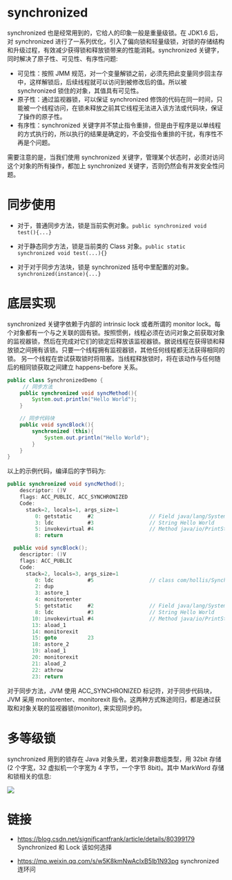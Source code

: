 # synchronized

synchronized 也是经常用到的，它给人的印象一般是重量级锁。在 JDK1.6 后，对 synchronized 进行了一系列优化，引入了偏向锁和轻量级锁，对锁的存储结构和升级过程，有效减少获得锁和释放锁带来的性能消耗。synchronized 关键字，同时解决了原子性、可见性、有序性问题:

- 可见性：按照 JMM 规范，对一个变量解锁之前，必须先把此变量同步回主存中，这样解锁后，后续线程就可以访问到被修改后的值。所以被 synchronized 锁住的对象，其值具有可见性。
- 原子性：通过监视器锁，可以保证 synchronized 修饰的代码在同一时间，只能被一个线程访问，在锁未释放之前其它线程无法进入该方法或代码块，保证了操作的原子性。
- 有序性：synchronized 关键字并不禁止指令重排，但是由于程序是以单线程的方式执行的，所以执行的结果是确定的，不会受指令重排的干扰，有序性不再是个问题。

需要注意的是，当我们使用 synchronized 关键字，管理某个状态时，必须对访问这个对象的所有操作，都加上 synchronized 关键字，否则仍然会有并发安全性问题。

# 同步使用

- 对于，普通同步方法，锁是当前实例对象。`public synchronized void test(){...}`

- 对于静态同步方法，锁是当前类的 Class 对象。`public static synchronized void test(...){}`

- 对于对于同步方法块，锁是 synchronized 括号中里配置的对象。`synchronized(instance){...}`

# 底层实现

synchronized 关键字依赖于内部的 intrinsic lock 或者所谓的 monitor lock。每个对象都有一个与之关联的固有锁。按照惯例，线程必须在访问对象之前获取对象的监视器锁，然后在完成对它们的锁定后释放该监视器锁。据说线程在获得锁和释放锁之间拥有该锁。只要一个线程拥有监视器锁，其他任何线程都无法获得相同的锁。 另一个线程在尝试获取锁时将阻塞。当线程释放锁时，将在该动作与任何随后的相同锁获取之间建立 happens-before 关系。

```java
public class SynchronizedDemo {
     // 同步方法
    public synchronized void syncMethod(){
        System.out.println("Hello World");
    }

    // 同步代码块
    public void syncBlock(){
        synchronized (this){
            System.out.println("Hello World");
        }
    }
}
```

以上的示例代码，编译后的字节码为:

```java
public synchronized void syncMethod();
    descriptor: ()V
    flags: ACC_PUBLIC, ACC_SYNCHRONIZED
    Code:
      stack=2, locals=1, args_size=1
         0: getstatic     #2                  // Field java/lang/System.out:Ljava/io/PrintStream;
         3: ldc           #3                  // String Hello World
         5: invokevirtual #4                  // Method java/io/PrintStream.println:(Ljava/lang/String;)V
         8: return

  public void syncBlock();
    descriptor: ()V
    flags: ACC_PUBLIC
    Code:
      stack=2, locals=3, args_size=1
         0: ldc           #5                  // class com/hollis/SynchronizedTest
         2: dup
         3: astore_1
         4: monitorenter
         5: getstatic     #2                  // Field java/lang/System.out:Ljava/io/PrintStream;
         8: ldc           #3                  // String Hello World
        10: invokevirtual #4                  // Method java/io/PrintStream.println:(Ljava/lang/String;)V
        13: aload_1
        14: monitorexit
        15: goto          23
        18: astore_2
        19: aload_1
        20: monitorexit
        21: aload_2
        22: athrow
        23: return
```

对于同步方法，JVM 使用 ACC_SYNCHRONIZED 标记符，对于同步代码块，JVM 采用 monitorenter、monitorexit 指令。这两种方式殊途同归，都是通过获取和对象关联的监视器锁(monitor), 来实现同步的。

# 多等级锁

synchronized 用到的锁存在 Java 对象头里，若对象非数组类型，用 32bit 存储(2 个字宽，32 虚拟机一个字宽为 4 字节，一个字节 8bit)。其中 MarkWord 存储和锁相关的信息:

![](https://i.postimg.cc/KvKDzFxG/image.png)

# 链接

- https://blog.csdn.net/significantfrank/article/details/80399179 Synchronized 和 Lock 该如何选择

- https://mp.weixin.qq.com/s/w5K8kmNwAcIxB5lb1N93pg synchronized连环问
